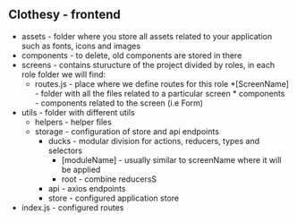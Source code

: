 ## Clothesy - frontend

* assets - folder where you store all assets related to your application such as fonts, icons and images
* components - to delete, old components are stored in there
* screens - contains sturucture of the project divided by roles, in each role folder we will find: 
  * routes.js - place where we define routes for this role
  *[ScreenName] - folder with all the files related to a particular screen
        * components - components related to the screen (i.e Form)
* utils - folder with different utils
    * helpers - helper files
    * storage - configuration of store and api endpoints 
        * ducks - modular division for actions, reducers, types and selectors
            * [moduleName] - usually similar to screenName where it will be applied
            * root - combine reducersS
        * api - axios endpoints 
        * store - configured application store
* index.js - configured routes

